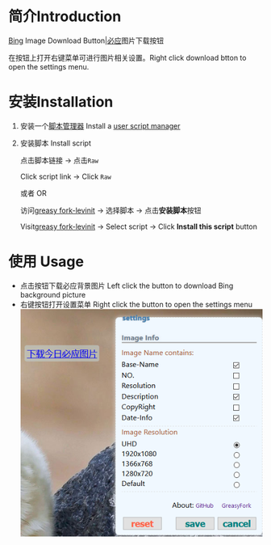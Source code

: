 # 简介Introduction

[Bing](https://bing.com) Image Download Button|[必应](https://bing.com)图片下载按钮

在按钮上打开右键菜单可进行图片相关设置。Right click download btton to open the settings menu.

# 安装Installation

1. 安装一个[脚本管理器](https://greasyfork.org/)   Install a [user script manager](https://greasyfork.org/)



2. 安装脚本 Install script

   点击脚本链接 -> 点击`Raw`

   Click script link -> Click `Raw`



   或者 OR



   访问[greasy fork-levinit](https://greasyfork.org/zh-TW/scripts/35070-bing-image-download-button)  -> 选择脚本 -> 点击**安装脚本**按钮

   Visit[greasy fork-levinit](https://greasyfork.org/zh-TW/scripts/35070-bing-image-download-button)  -> Select script -> Click **Install this script** button

# 使用 Usage

- 点击按钮下载必应背景图片 Left click the button to download Bing background picture
- 右键按钮打开设置菜单 Right click the button to open the settings menu
![settings设置](settings.png)
